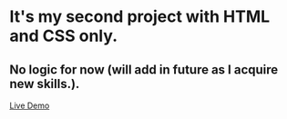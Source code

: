 # It's my second project with HTML and CSS only.
## No logic for now (will add in future as I acquire new skills.).
[Live Demo](https://harsmeow.github.io/Project-2-SpaceX-Mission-Mars-Landing-Page-Clone/)
